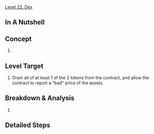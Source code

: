 [Level 22. Dex](https://ethernaut.openzeppelin.com/level/22)

## In A Nutshell

> 

## Concept

1. 

## Level Target

1. Drain all of at least 1 of the 2 tokens from the contract, and allow the contract to report a "bad" price of the assets.

## Breakdown & Analysis

1. 

## Detailed Steps

